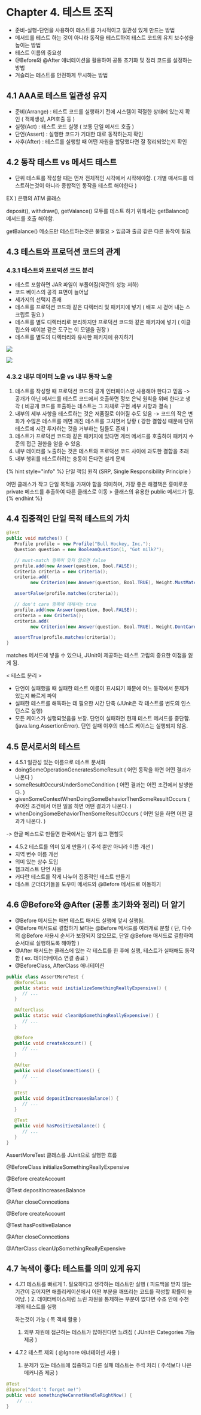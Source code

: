 # Chapter 4. 테스트 조직

* 준비-실행-단언을 사용하여 테스트를 가시적이고 일관성 있게 만드는 방법
* 메서드를 테스트 하는 것이 아니라 동작을 테스트하여 테스트 코드의 유지 보수성을 높이는 방법
* 테스트 이름의 중요성
* @Before와 @After 애너테이션을 활용하여 공통 초기화 및 정리 코드를 설정하는 방법
* 거슬리는 테스트를 안전하게 무시하는 방법

## 4.1 AAA로 테스트 일관성 유지

* 준비\(Arrange\) : 테스트 코드를 실행하기 전에 시스템이 적절한 상태에 있는지 확인 \( 객체생성, API호출 등 \)
* 실행\(Act\) : 테스트 코드 실행 \( 보통 단일 메서드 호출 \)
* 단언\(Assert\) : 실행한 코드가 기대한 대로 동작하는지 확인
* 사후\(After\) : 테스트를 실행할 때 어떤 자원을 할당했다면 잘 정리되었는지 확인

## 4.2 동작 테스트 vs 메서드 테스트

* 단위 테스트를 작성할 때는 먼저 전체적인 시각에서 시작해야함. \( 개별 매서드를 테스트하는것이 아니라 종합적인 동작을 테스트 해야한다 \)

EX \) 은행의 ATM 클래스

deposit\(\), withdraw\(\), getValance\(\) 모두를 테스트 하기 위해서는 getBalance\(\) 메서드를 호출 해야함.

getBalance\(\) 메소드만 테스트하는것은 불필요 &gt; 입금과 출금 같은 다른 동작이 필요

## 4.3 테스트와 프로덕션 코드의 관계

### 4.3.1 테스트와 프로덕션 코드 분리

* 테스트 포함하면 JAR 파일이 부풀어짐\(약간의 성능 저하\)
* 코드 베이스의 공격 표면이 늘어남
* 세가지의 선택지 존재
* 테스트를 프로덕션 코드와 같은 디렉터리 및 패키지에 넣기 \( 배포 시 걷어 내는 스크립트 필요 \)
* 테스트를 별도 디렉터리로 분리하지만 프로덕션 코드와 같은 패키지에 넣기 \( 이클립스와 메이븐 같은 도구는 이 모델을 권장 \)
* 테스트를 별도의 디렉터리와 유사한 패키지에 유지하기

![](.gitbook/assets/undefined.PNG)

![](.gitbook/assets/2-1.PNG)

### 4.3.2 내부 데이터 노출 vs 내부 동작 노출

1. 테스트를 작성할 때 프로덕션 코드의 공개 인터페이스만 사용해야 한다고 믿음 -&gt; 공개가 아닌 메서드를 테스트 코드에서 호출하면 정보 은닉 원칙을 위배 한다고 생각 \( 비공개 코드를 호출하는 테스트는 그 자체로 구현 세부 사항과 결속 \)
2. 내부의 세부 사항을 테스트하는 것은 저품질로 이어질 수도 있음 -&gt; 코드의 작은 변화가 수많은 테스트를 깨면 깨진 테스트를 고치면서 당황 \( 강한 결합성 때문에 단위 테스트에 시간 투자하는 것을 거부하는 팀들도 존재 \)
3. 테스트가 프로덕션 코드와 같은 패키지에 있다면 게터 메서드를 호출하여 패키지 수준의 접근 권한을 얻을 수 있음.
4. 내부 데이터를 노출하는 것은 테스트와 프로덕션 코드 사이에 과도한 결합을 초래
5. 내부 행위를 테스트하려는 충동이 든다면 설계 문제 

{% hint style="info" %}
단일 책임 원칙 \(SRP, Single Responsibility Principle \)

어떤 클래스가 작고 단일 목적을 가져야 함을 의미하며, 가장 좋은 해결책은 흥미로운 private 메소드를 추출하여 다른 클래스로 이동 &gt; 클래스의 유용한 public 메서드가 됨.
{% endhint %}

## 4.4 집중적인 단일 목적 테스트의 가치

```java
@Test
public void matches() {
   Profile profile = new Profile("Bull Hockey, Inc.");
   Question question = new BooleanQuestion(1, "Got milk?");

   // must-match 항목이 맞지 않으면 false
   profile.add(new Answer(question, Bool.FALSE));      
   Criteria criteria = new Criteria();
   criteria.add(
         new Criterion(new Answer(question, Bool.TRUE), Weight.MustMatch));

   assertFalse(profile.matches(criteria));

   // don't care 항목에 대해서는 true
   profile.add(new Answer(question, Bool.FALSE));      
   criteria = new Criteria();
   criteria.add(
         new Criterion(new Answer(question, Bool.TRUE), Weight.DontCare));

   assertTrue(profile.matches(criteria));
}
```

matches 메서드에 넣을 수 있으나, JUnit이 제공하는 테스트 고립의 중요한 이점을 잃게 됨.

&lt; 테스트 분리 &gt;

* 단언이 실패했을 때 실패한 테스트 이름이 표시되기 때문에 어느 동작에서 문제가 있는지 빠르게 파악
* 실패한 테스트를 해독하는 데 필요한 시간 단축 \(JUnit은 각 테스트를 변도의 인스턴스로 실행\)
* 모든 케이스가 실행되었음을 보장. 단언이 실패하면 현재 테스트 메서드를 중단함.\(java.lang.AssertionError\). 단언 실패 이후의 테스트 케이스는 실행되지 않음.

## 4.5 문서로서의 테스트

* 4.5.1 일관성 있는 이름으로 테스트 문서화
* doingSomeOperationGeneratesSomeResult \( 어떤 동작을 하면 어떤 결과가 나온다 \)
* someResultOccursUnderSomeCondition \( 어떤 결과는 어떤 조건에서 발생한다. \)
* givenSomeContextWhenDoingSomeBehaviorThenSomeResultOccurs \( 주어진 조건에서 어떤 일을 하면 어떤 결과가 나온다. \)
* whenDoingSomeBehaviorThenSomeResultOccurs \( 어떤 일을 하면 어떤 결과가 나온다. \)

-&gt; 한글 메소드로 만들면 한국에서는 알기 쉽고 편할듯

* 4.5.2 테스트를 의미 있게 만들기 \( 주석 뿐만 아니라 이름 개선 \)
* 지역 변수 이름 개선
* 의미 있는 상수 도입
* 햄크레스트 단언 사용
* 커다란 테스트를 작게 나누어 집중적인 테스트 만들기
* 테스트 군더더기들을 도우미 메서드와 @Before 메서드로 이동하기

## 4.6 @Before와 @After \(공통 초기화와 정리\) 더 알기

* @Before 메서드는 매번 테스트 매서드 실행에 앞서 실행됨.
* @Before 매서드로 결합하기 보다는 @Before 메서드를 여러개로 분할 \( 단, 다수의 @Before 사용시 순서가 보장되지 않으므로, 단일 @Before 매서드로 결합하여 순서대로 실행하도록 해야함 \)
* @After 매서드는 클래스에 있는 각 테스트를 한 후에 실행, 테스트가 실패해도 동작함 \( ex. 데이터베이스 연결 종료 \)
* @BeforeClass, AfterClass 애너테이션

```java
public class AssertMoreTest {
   @BeforeClass
   public static void initializeSomethingReallyExpensive() {
      // ...
   }

   @AfterClass
   public static void cleanUpSomethingReallyExpensive() {
      // ...
   }

   @Before
   public void createAccount() {
      // ...
   }

   @After
   public void closeConnections() {
      // ...
   }

   @Test
   public void depositIncreasesBalance() {
      // ...
   }

   @Test
   public void hasPositiveBalance() {
      // ...
   }
}
```

AssertMoreTest 클래스를 JUnit으로 실행한 흐름

@BeforeClass initializeSomethingReallyExpensive

@Before createAccount

@Test depositIncreasesBalance

@After closeConncetions

@Before createAccount

@Test hasPositiveBalance

@After closeConncetions

@AfterClass cleanUpSomethingReallyExpensive

## 4.7 녹색이 좋다: 테스트를 의미 있게 유지

* 4.7.1 테스트를 빠르게 1. 필요하다고 생각하는 테스트만 실행 \( 피드백을 받지 않는 기간이 길어지면 애플리케이션에서 어떤 부분을 깨뜨리는 코드를 작성할 확률이 늘어남. \) 2. 데이터베이스처럼 느린 자원을 통제하는 부분이 없다면 수초 안에 수천 개의 테스트를 실행

  하는것이 가능 \( 목 객체 활용 \)

  1. 외부 자원에 접근하는 테스트가 많아진다면 느려짐 \( JUnit은 Categories 기능 제공 \)

* 4.7.2 테스트 제외 \( @Ignore 애너테이션 사용 \)
  1. 문제가 있는 테스트에 집중하고 다른 실패 테스트는 주석 처리 \( 주석보다 나은 메커니즘 제공 \)

```java
@Test
@Ignore("dont't forget me!")
public void somethingWeCannotHandleRightNow() {
    // ...
}
```

